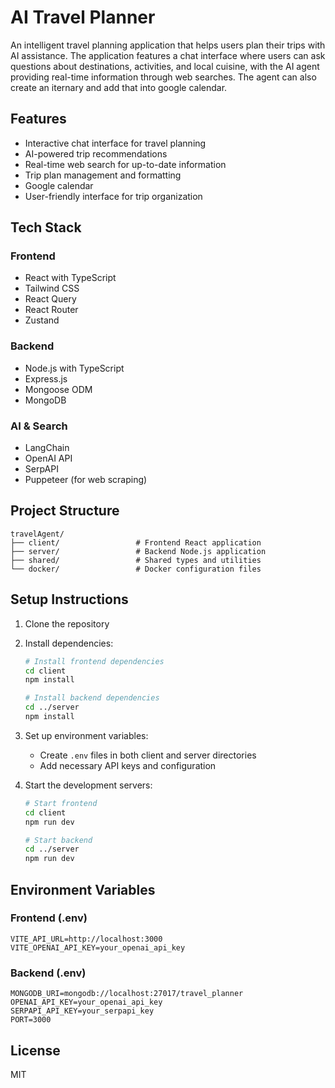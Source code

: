 # AI Travel Planner

An intelligent travel planning application that helps users plan their trips with AI assistance. The application features a chat interface where users can ask questions about destinations, activities, and local cuisine, with the AI agent providing real-time information through web searches. The agent can also create an iternary and add that into google calendar.

## Features

- Interactive chat interface for travel planning
- AI-powered trip recommendations
- Real-time web search for up-to-date information
- Trip plan management and formatting
- Google calendar
- User-friendly interface for trip organization

## Tech Stack

### Frontend
- React with TypeScript
- Tailwind CSS
- React Query
- React Router
- Zustand

### Backend
- Node.js with TypeScript
- Express.js
- Mongoose ODM
- MongoDB

### AI & Search
- LangChain
- OpenAI API
- SerpAPI
- Puppeteer (for web scraping)

## Project Structure

```
travelAgent/
├── client/                 # Frontend React application
├── server/                 # Backend Node.js application
├── shared/                 # Shared types and utilities
└── docker/                 # Docker configuration files
```

## Setup Instructions

1. Clone the repository
2. Install dependencies:
   ```bash
   # Install frontend dependencies
   cd client
   npm install

   # Install backend dependencies
   cd ../server
   npm install
   ```

3. Set up environment variables:
   - Create `.env` files in both client and server directories
   - Add necessary API keys and configuration

4. Start the development servers:
   ```bash
   # Start frontend
   cd client
   npm run dev

   # Start backend
   cd ../server
   npm run dev
   ```

## Environment Variables

### Frontend (.env)
```
VITE_API_URL=http://localhost:3000
VITE_OPENAI_API_KEY=your_openai_api_key
```

### Backend (.env)
```
MONGODB_URI=mongodb://localhost:27017/travel_planner
OPENAI_API_KEY=your_openai_api_key
SERPAPI_API_KEY=your_serpapi_key
PORT=3000
```

## License

MIT 
